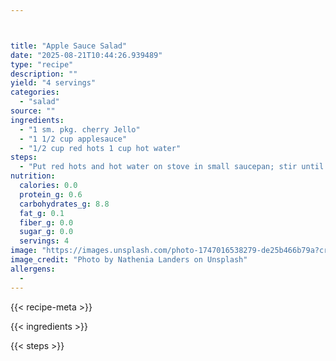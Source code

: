 ```yaml
---



title: "Apple Sauce Salad"
date: "2025-08-21T10:44:26.939489"
type: "recipe"
description: ""
yield: "4 servings"
categories:
  - "salad"
source: ""
ingredients:
  - "1 sm. pkg. cherry Jello"
  - "1 1/2 cup applesauce"
  - "1/2 cup red hots 1 cup hot water"
steps:
  - "Put red hots and hot water on stove in small saucepan; stir until red hots dissolve. Pour over Jello, stir for 2 minutes. Let cool until thickened, but not congealed. Then add applesauce and return to refrigerator."
nutrition:
  calories: 0.0
  protein_g: 0.6
  carbohydrates_g: 8.8
  fat_g: 0.1
  fiber_g: 0.0
  sugar_g: 0.0
  servings: 4
image: "https://images.unsplash.com/photo-1747016538279-de25b466b79a?crop=entropy&cs=tinysrgb&fit=max&fm=jpg&ixid=M3w3OTQ5MzV8MHwxfHNlYXJjaHwxfHxhcHBsZSUyMHNhdWNlJTIwc2FsYWQlMjBmb29kJTIwc2FsYWR8ZW58MXwwfHx8MTc1NTc5NTg4OXww&ixlib=rb-4.1.0&q=80&w=1080"
image_credit: "Photo by Nathenia Landers on Unsplash"
allergens:
  - 
---
```


{{< recipe-meta >}}

{{< ingredients >}}

{{< steps >}}
